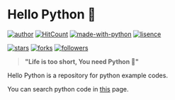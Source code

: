 # Hello Python 🐍

[![author](https://img.shields.io/badge/Author-minyong--jeong-blue?style=flat-square)](https://minyong-jeong.github.io/)
[![HitCount](http://hits.dwyl.com/minyong-jeong/hello-python)](http://hits.dwyl.com/minyong-jeong/hello-python)
[![made-with-python](https://img.shields.io/badge/Made%20with-Python-1f425f.svg?style=flat-square)](https://www.python.org/)
[![lisence](https://img.shields.io/github/license/minyong-jeong/hello-python?style=flat-square)](https://github.com/minyong-jeong/hello-python/blob/master/LICENSE)

[![stars](https://img.shields.io/github/stars/minyong-jeong/hello-python?style=flat-square&label=Star)](https://github.com/minyong-jeong/hello-python/stargazers)
[![forks](https://img.shields.io/github/forks/minyong-jeong/hello-python?style=flat-square&label=Fork)](https://github.com/minyong-jeong/hello-python/network/members)
[![followers](https://img.shields.io/github/followers/minyong-jeong?style=flat-square&label=Follow)](https://github.com/minyong-jeong?tab=followers)

> **"Life is too short, You need Python 🐍"**

Hello Python is a repository for python example codes.

You can search python code in [this](https://minyong-jeong.github.io/hello-python/) page.
